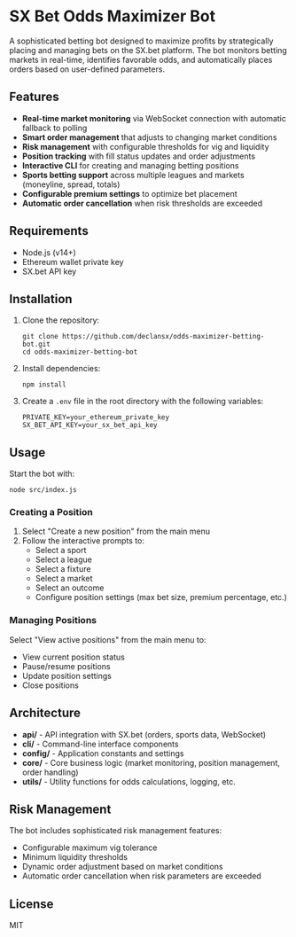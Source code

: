 # SX Bet Odds Maximizer Bot

A sophisticated betting bot designed to maximize profits by strategically placing and managing bets on the SX.bet platform. The bot monitors betting markets in real-time, identifies favorable odds, and automatically places orders based on user-defined parameters.

## Features

- **Real-time market monitoring** via WebSocket connection with automatic fallback to polling
- **Smart order management** that adjusts to changing market conditions
- **Risk management** with configurable thresholds for vig and liquidity
- **Position tracking** with fill status updates and order adjustments
- **Interactive CLI** for creating and managing betting positions
- **Sports betting support** across multiple leagues and markets (moneyline, spread, totals)
- **Configurable premium settings** to optimize bet placement
- **Automatic order cancellation** when risk thresholds are exceeded

## Requirements

- Node.js (v14+)
- Ethereum wallet private key
- SX.bet API key

## Installation

1. Clone the repository:
   ```
   git clone https://github.com/declansx/odds-maximizer-betting-bot.git
   cd odds-maximizer-betting-bot
   ```

2. Install dependencies:
   ```
   npm install
   ```

3. Create a `.env` file in the root directory with the following variables:
   ```
   PRIVATE_KEY=your_ethereum_private_key
   SX_BET_API_KEY=your_sx_bet_api_key
   ```

## Usage

Start the bot with:
```
node src/index.js
```

### Creating a Position

1. Select "Create a new position" from the main menu
2. Follow the interactive prompts to:
   - Select a sport
   - Select a league
   - Select a fixture
   - Select a market
   - Select an outcome
   - Configure position settings (max bet size, premium percentage, etc.)

### Managing Positions

Select "View active positions" from the main menu to:
- View current position status
- Pause/resume positions
- Update position settings
- Close positions

## Architecture

- **api/** - API integration with SX.bet (orders, sports data, WebSocket)
- **cli/** - Command-line interface components
- **config/** - Application constants and settings
- **core/** - Core business logic (market monitoring, position management, order handling)
- **utils/** - Utility functions for odds calculations, logging, etc.

## Risk Management

The bot includes sophisticated risk management features:
- Configurable maximum vig tolerance
- Minimum liquidity thresholds
- Dynamic order adjustment based on market conditions
- Automatic order cancellation when risk parameters are exceeded

## License

MIT 